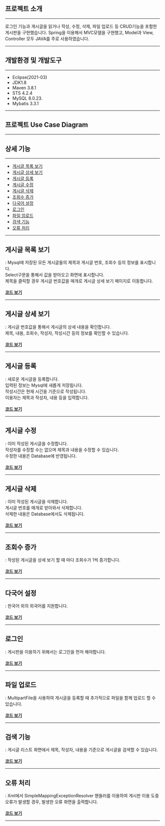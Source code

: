 
## 프로젝트 소개 


---

로그인 기능과 게시글을 읽거나 작성, 수정, 삭제, 파일 업로드 등 CRUD기능을 포함한 게시판을 구현했습니다. 
Spring을 이용해서 MVC모델을 구현했고, Model과 View, Controller 모두 JAVA를 주로 사용하였습니다. 

---

## 개발환경 및 개발도구

---

- Eclipse(2021-03)
- JDK1.8
- Maven 3.8.1
- STS 4.2.4
- MySQL 8.0.23.
- Mybatis 3.3.1

---

## 프로젝트 Use Case Diagram

---

## 상세 기능

---



- [게시글 목록 보기](#게시글-목록-보기)
- [게시글 상세 보기](#게시글-상세-보기)
- [게시글 등록](#게시글-등록)
- [게시글 수정](#게시글-수정)
- [게시글 삭제](#게시글-삭제)
- [조회수 증가](#조회수-증가)
- [다국어 설정](#다국어-설정)
- [로그인](#로그인)
- [파일 업로드](#파일-업로드)
- [검색 기능](#검색-기능)
- [오류 처리](#오류-처리)


---

## 게시글 목록 보기

: Mysql에 저장된 모든 게시글들의 제목과 게시글 번호, 조회수 등의 정보를 표시합니다.  
Select구문을 통해서 값을 받아오고 화면에 표시합니다.  
제목을 클릭할 경우 게시글 번호값을 매개로 게시글 상세 보기 페이지로 이동합니다.    
<br/>
[**코드 보기**](https://github.com/Yoon-SangHyeok/Board-Project/blob/master/BoardWeb/src/main/webapp/getBoardList.jsp)

---


## 게시글 상세 보기

: 게시글 번호값을 통해서 게시글의 상세 내용을 확인합니다.  
제목, 내용, 조회수, 작성자, 작성시간 등의 정보를 확인할 수 있습니다.  
<br/>
[**코드 보기**](https://github.com/Yoon-SangHyeok/Board-Project/blob/master/BoardWeb/src/main/webapp/getBoard.jsp)


---

## 게시글 등록

: 새로운 게시글을 등록합니다.  
입력된 정보는 Mysql에 새롭게 저장됩니다.  
작성시간은 현재 시간을 기준으로 작성됩니다.  
이용자는 제목과 작성자, 내용 등을 입력합니다.  
<br/>
[**코드 보기**](https://github.com/Yoon-SangHyeok/Board-Project/blob/master/BoardWeb/src/main/webapp/insertBoard.jsp)

---

## 게시글 수정

: 이미 작성된 게시글을 수정합니다.  
작성자를 수정할 수는 없으며 제목과 내용을 수정할 수 있습니다.  
수정한 내용은 Database에 반영됩니다.  
<br/>
[**코드 보기**](https://github.com/Yoon-SangHyeok/Board-Project/blob/master/BoardWeb/src/main/resources/mappings/board-mapping.xml)

---

## 게시글 삭제

: 이미 작성된 게시글을 삭제합니다.  
게시글 번호를 매개로 받아와서 삭제합니다.  
삭제한 내용은 Database에서도 삭제됩니다.  
<br/>
[**코드 보기**](https://github.com/Yoon-SangHyeok/Board-Project/blob/master/BoardWeb/src/main/resources/mappings/board-mapping.xml)

---

## 조회수 증가

: 작성된 게시글을 상세 보기 할 때 마다 조회수가 1씩 증가합니다.  
<br/>
[**코드 보기**](https://github.com/Yoon-SangHyeok/Board-Project/blob/master/BoardWeb/src/main/resources/mappings/board-mapping.xml)


---

## 다국어 설정

: 한국어 외의 외국어를 지원합니다.  
<br/>
[**코드 보기**](https://github.com/Yoon-SangHyeok/Board-Project/blob/master/BoardWeb/src/main/resources/message/messageSource_en.properties)

---

## 로그인

: 게시판을 이용하기 위해서는 로그인을 먼저 해야합니다.  
<br/>
[**코드 보기**](https://github.com/Yoon-SangHyeok/Board-Project/blob/master/BoardWeb/src/main/webapp/login.jsp)

---

## 파일 업로드

: MultipartFile을 사용하여 게시글을 등록할 때 추가적으로 파일을 함께 업로드 할 수 있습니다.  
<br/>
[**코드 보기**](https://github.com/Yoon-SangHyeok/Board-Project/blob/master/BoardWeb/src/main/java/com/spring/view/board/BoardController.java)

---

## 검색 기능

: 게시글 리스트 화면에서 제목, 작성자, 내용을 기준으로 게시글을 검색할 수 있습니다.  
<br/>
[**코드 보기**](https://github.com/Yoon-SangHyeok/Board-Project/blob/master/BoardWeb/src/main/java/com/spring/view/board/BoardController.java)

---

## 오류 처리

: Xml에서 SimpleMappingExceptionResolver 핸들러를 이용하여 게시판 이용 도중 오류가 발생할 경우, 발생한 오류 화면을 출력합니다.  
<br/>
[**코드 보기**](https://github.com/Yoon-SangHyeok/Board-Project/blob/master/BoardWeb/src/main/webapp/WEB-INF/config/presentation-layer.xml)

---